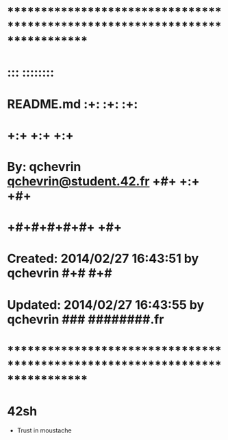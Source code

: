# **************************************************************************** #
#                                                                              #
#                                                         :::      ::::::::    #
#    README.md                                          :+:      :+:    :+:    #
#                                                     +:+ +:+         +:+      #
#    By: qchevrin <qchevrin@student.42.fr>          +#+  +:+       +#+         #
#                                                 +#+#+#+#+#+   +#+            #
#    Created: 2014/02/27 16:43:51 by qchevrin          #+#    #+#              #
#    Updated: 2014/02/27 16:43:55 by qchevrin         ###   ########.fr        #
#                                                                              #
# **************************************************************************** #

42sh
====
- Trust in moustache
